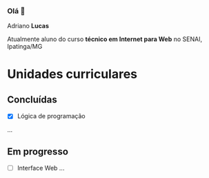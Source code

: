### Olá 👋

Adriano **Lucas**

Atualmente aluno do curso **técnico em Internet para Web** no SENAI, Ipatinga/MG

# Unidades curriculares
## Concluídas

- [x] Lógica de programação

...


## Em progresso

- [ ] Interface Web
  ...
